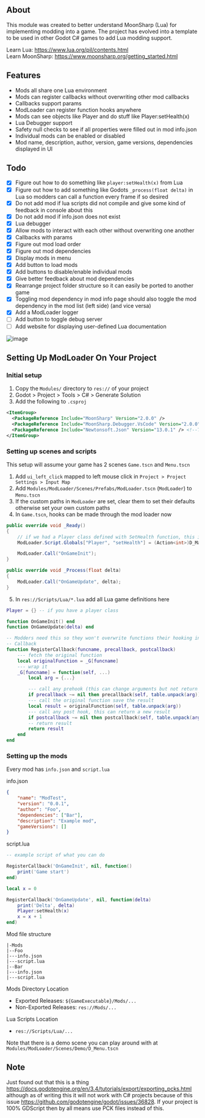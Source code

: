 ## About
This module was created to better understand MoonSharp (Lua) for implementing modding into a game. The project has evolved into a template to be used in other Godot C# games to add Lua modding support.

Learn Lua: https://www.lua.org/pil/contents.html  
Learn MoonSharp: https://www.moonsharp.org/getting_started.html  

## Features
- Mods all share one Lua environment
- Mods can register callbacks without overwriting other mod callbacks
- Callbacks support params
- ModLoader can register function hooks anywhere
- Mods can see objects like Player and do stuff like Player:setHealth(x)
- Lua Debugger support
- Safety null checks to see if all properties were filled out in mod info.json
- Individual mods can be enabled or disabled
- Mod name, description, author, version, game versions, dependencies displayed in UI

## Todo
- [x] Figure out how to do something like `player:setHealth(x)` from Lua
- [x] Figure out how to add something like Godots `_process(float delta)` in Lua so modders can call a function every frame if so desired
- [x] Do not add mod if lua scripts did not compile and give some kind of feedback in console about this
- [x] Do not add mod if info.json does not exist
- [x] Lua debugger
- [x] Allow mods to interact with each other without overwriting one another
- [x] Callbacks with params
- [x] Figure out mod load order
- [x] Figure out mod dependencies
- [x] Display mods in menu
- [x] Add button to load mods
- [x] Add buttons to disable/enable individual mods
- [x] Give better feedback about mod dependencies
- [x] Rearrange project folder structure so it can easily be ported to another game
- [x] Toggling mod dependency in mod info page should also toggle the mod dependency in the mod list (left side) (and vice versa)
- [x] Add a ModLoader logger
- [ ] Add button to toggle debug server
- [ ] Add website for displaying user-defined Lua documentation

![image](https://user-images.githubusercontent.com/6277739/162085875-b69e42d2-c7fe-46a3-a1fa-f96d0386336b.png)

## Setting Up ModLoader On Your Project
### Initial setup
1. Copy the `Modules/` directory to `res://` of your project
2. Godot > Project > Tools > C# > Generate Solution
3. Add the following to `.csproj`
```xml
<ItemGroup>
  <PackageReference Include="MoonSharp" Version="2.0.0" />
  <PackageReference Include="MoonSharp.Debugger.VsCode" Version="2.0.0" />
  <PackageReference Include="Newtonsoft.Json" Version="13.0.1" /> <!--This is used because net472 does not have System.Text.Json-->
</ItemGroup>
```

### Setting up scenes and scripts
This setup will assume your game has 2 scenes `Game.tscn` and `Menu.tscn`
1. Add `ui_left_click` mapped to left mouse click in `Project > Project Settings > Input Map`
2. Add `Modules/ModLoader/Scenes/Prefabs/ModLoader.tscn` (`ModLoader`) to `Menu.tscn`
3. If the custom paths in `ModLoader` are set, clear them to set their defaults otherwise set your own custom paths
4. In `Game.tscn`, hooks can be made through the mod loader now
```cs
public override void _Ready()
{
    // if we had a Player class defined with SetHealth function, this is how you would link that function with Lua
    ModLoader.Script.Globals["Player", "setHealth"] = (Action<int>)D_Master.Player.SetHealth;

    ModLoader.Call("OnGameInit");
}

public override void _Process(float delta)
{
    ModLoader.Call("OnGameUpdate", delta);
}
```
5. In `res://Scripts/Lua/*.lua` add all Lua game definitions here
```lua
Player = {} -- if you have a player class

function OnGameInit() end
function OnGameUpdate(delta) end

-- Modders need this so they won't overwrite functions their hooking into
-- Callback
function RegisterCallback(funcname, precallback, postcallback)
    --- fetch the original function
    local originalFunction = _G[funcname]
    --- wrap it
    _G[funcname] = function(self, ...)
        local arg = {...}

        --- call any prehook (this can change arguments but not return values)
        if precallback ~= nil then precallback(self, table.unpack(arg)) end
        --- call the original function save the result
        local result = originalFunction(self, table.unpack(arg))
        --- call any post hook, this can return a new result
        if postcallback ~= nil then postcallback(self, table.unpack(arg)) end
        -- return result
        return result
    end
end
```

### Setting up the mods
Every mod has `info.json` and `script.lua`

info.json
```json
{
    "name": "ModTest",
    "version": "0.0.1",
    "author": "Foo",
    "dependencies": ["Bar"],
    "description": "Example mod",
    "gameVersions": []
}
```

script.lua
```lua
-- example script of what you can do

RegisterCallback('OnGameInit', nil, function()
    print('Game start')
end)

local x = 0

RegisterCallback('OnGameUpdate', nil, function(delta)
    print('Delta', delta)
    Player:setHealth(x)
    x = x + 1
end)
```

Mod file structure
```
|-Mods
|--Foo
|---info.json
|---script.lua
|--Bar
|---info.json
|---script.lua
```

Mods Directory Location
- Exported Releases: `${GameExecutable}/Mods/...`
- Non-Exported Releases: `res://Mods/...`

Lua Scripts Location
- `res://Scripts/Lua/...`

Note that there is a demo scene you can play around with at `Modules/ModLoader/Scenes/Demo/D_Menu.tscn`

## Note
Just found out that this is a thing https://docs.godotengine.org/en/3.4/tutorials/export/exporting_pcks.html although as of writing this it will not work with C# projects because of this issue https://github.com/godotengine/godot/issues/36828. If your project is 100% GDScript then by all means use PCK files instead of this.
